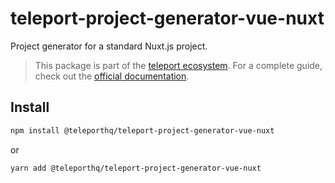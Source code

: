 # teleport-project-generator-vue-nuxt

Project generator for a standard Nuxt.js project.

> This package is part of the [teleport ecosystem](https://github.com/teleporthq/teleport-code-generators). For a complete guide, check out the [official documentation](https://docs.teleporthq.io/).

## Install
```bash
npm install @teleporthq/teleport-project-generator-vue-nuxt
```
or
```bash
yarn add @teleporthq/teleport-project-generator-vue-nuxt
```
